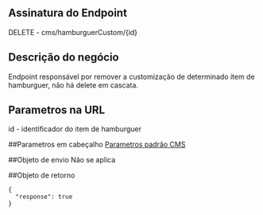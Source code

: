 ## Assinatura do Endpoint

DELETE - cms/hamburguerCustom/{id}

## Descrição do negócio
Endpoint responsável por remover a customização de determinado item de hamburguer, não há delete em cascata.

## Parametros na URL
id - identificador do item de hamburguer

##Parametros em cabeçalho
[Parametros padrão CMS](/API-\(Endpoints\)/Parametros-padrão-CMS)

##Objeto de envio
Não se aplica

##Objeto de retorno

```
{
  "response": true
}
```